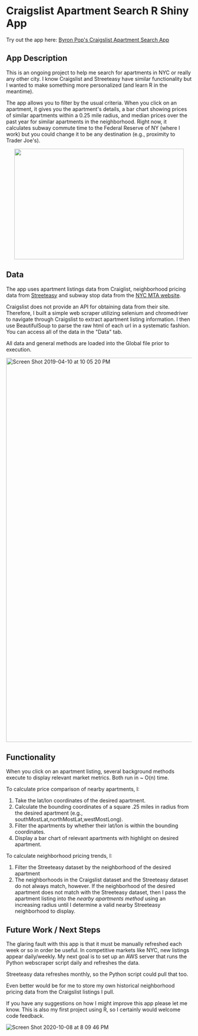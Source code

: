 # Craigslist Apartment Search R Shiny App

Try out the app here: [Byron Pop's Craigslist Apartment Search App](https://byronpop.shinyapps.io/Bpops_Craigslist_Apartment_App/)

## App Description
This is an ongoing project to help me search for apartments in NYC or really any other city. I know Craigslist and Streeteasy have similar functionality but I wanted to make something more personalized (and learn R in the meantime). 

The app allows you to filter by the usual criteria. When you click on an apartment, it gives you the apartment's details, a bar chart showing prices of similar apartments within a 0.25 mile radius, and median prices over the past year for similar apartments in the neighborhood. Right now, it calculates subway commute time to the Federal Reserve of NY (where I work) but you could change it to be any destination (e.g., proximity to Trader Joe's).

 <p align="center">
  <img width="460" height="300" src=![Craigslist Apt Gif](https://user-images.githubusercontent.com/33380363/95530176-2cc38200-09ab-11eb-9619-f2935389fbeb.gif)>
</p>


## Data
The app uses apartment listings data from Craiglist, neighborhood pricing data from [Streeteasy](https://streeteasy.com/blog/data-dashboard/) and subway stop data from the [NYC MTA website](https://data.cityofnewyork.us/Transportation/Subway-Stations/arq3-7z49). 

Craigslist does not provide an API for obtaining data from their site. Therefore, I built a simple web scraper utilizing selenium and chromedriver to navigate through Craigslist to extract apartment listing information. I then use BeautifulSoup to parse the raw html of each url in a systematic fashion. You can access all of the data in the "Data" tab. 

All data and general methods are loaded into the Global file prior to execution. 

<img width="1042" alt="Screen Shot 2019-04-10 at 10 05 20 PM" src="https://user-images.githubusercontent.com/33380363/55926159-429d8e80-5bde-11e9-8669-9d5f2834b1c5.png">

## Functionality
When you click on an apartment listing, several background methods execute to display relevant market metrics. Both run in ~ O(n) time.

To calculate price comparison of nearby apartments, I:

1. Take the lat/lon coordinates of the desired apartment.
2. Calculate the bounding coordinates of a square .25 miles in radius from the desired apartment (e.g., southMostLat,northMostLat,westMostLong).
3. Filter the apartments by whether their lat/lon is within the bounding coordinates.
4. Display a bar chart of relevant apartments with highlight on desired apartment.

To calculate neighborhood pricing trends, I:

1. Filter the Streeteasy dataset by the neighborhood of the desired apartment
2. The neighborhoods in the Craigslist dataset and the Streeteasy dataset do not always match, however. If the neighborhood of the desired apartment does not match with the Streeteasy dataset, then I pass the apartment listing into the *nearby apartments method* using an increasing radius until I determine a valid nearby Streeteasy neighborhood to display.

## Future Work / Next Steps 
The glaring fault with this app is that it must be manually refreshed each week or so in order be useful. In competitive markets like NYC, new listings appear daily/weekly. My next goal is to set up an AWS server that runs the Python webscraper script daily and refreshes the data.

Streeteasy data refreshes monthly, so the Python script could pull that too. 

Even better would be for me to store my own historical neighborhood pricing data from the Craigslist listings I pull. 

If you have any suggestions on how I might improve this app please let me know. This is also my first project using R, so I certainly would welcome code feedback. 

![Screen Shot 2020-10-08 at 8 09 46 PM](https://user-images.githubusercontent.com/33380363/95530236-59779980-09ab-11eb-93d3-1b47a0c03e9e.png)
